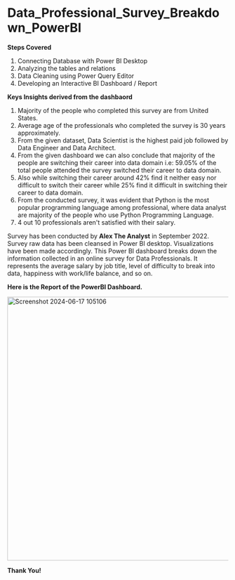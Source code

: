 # Data_Professional_Survey_Breakdown_PowerBI

**Steps Covered**
1. Connecting Database with Power BI Desktop
2. Analyzing the tables and relations
3. Data Cleaning using Power Query Editor
4. Developing an Interactive BI Dashboard / Report

**Keys Insights derived from the dashbaord**

1. Majority of the people who completed this survey are from United States.
2. Average age of the professionals who completed the survey is 30 years approximately.
3. From the given dataset, Data Scientist is the highest paid job followed by Data Engineer and Data Architect.
4. From the given dashboard we can also conclude that majority of the people are switching their career into data domain i.e: 59.05% of the total people attended the survey switched their career to data domain.
5. Also while switching their career around 42% find it neither easy nor difficult to switch their career while 25% find it difficult in switching their career to data domain.
6. From the conducted survey, it was evident that Python is the most popular programming language among professional, where data analyst are majority of the people who use Python Programming Language.
7. 4 out 10 professionals aren't satisfied with their salary.

Survey has been conducted by **Alex The Analyst** in September 2022. Survey raw data has been cleansed in Power BI desktop. Visualizations have been made accordingly. This Power BI dashboard breaks down the information collected in an online survey for Data Professionals. It represents the average salary by job title, level of difficulty to break into data, happiness with work/life balance, and so on.

**Here is the Report of the PowerBI Dashboard.**

<img width="601" alt="Screenshot 2024-06-17 105106" src="https://github.com/ManderB/Survey_Breakdown_PowerBI_Dashboard/assets/123018756/1eda3717-e395-4cd8-a5f6-09fc48230324">


**Thank You!**
